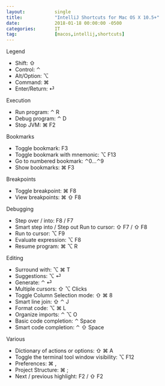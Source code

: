 ```yaml
---
layout:           single
title:            "IntelliJ Shortcuts for Mac OS X 10.5+"
date:             2018-01-18 00:00:00 -0500
categories:       IT
tag:              [macos,intellij,shortcuts]
---
```

Legend
- Shift: ⇧
- Control: ⌃
- Alt/Option: ⌥
- Command: ⌘
- Enter/Return: ⏎

Execution
- Run program: ⌃ R
- Debug program: ⌃ D
- Stop JVM: ⌘ F2

Bookmarks
- Toggle bookmark: F3
- Toggle bookmark with mnemonic: ⌥ F13
- Go to numbered bookmark: ⌃0...⌃9
- Show bookmarks: ⌘ F3

Breakpoints
- Toggle breakpoint: ⌘ F8
- View breakpoints: ⌘ ⇧ F8

Debugging
- Step over / into: F8 / F7
- Smart step into / Step out Run to cursor: ⇧ F7 / ⇧ F8
- Run to cursor: ⌥ F9
- Evaluate expression: ⌥ F8
- Resume program: ⌘ ⌥ R

Editing
- Surround with: ⌥ ⌘ T
- Suggestions: ⌥ ⏎
- Generate: ⌃ ⏎
- Multiple cursors: ⇧ ⌥ Clicks
- Toggle Column Selection mode: ⇧ ⌘ 8
- Smart line join: ⇧ ⌃ J
- Format code: ⌥ ⌘ L
- Organize imports: ⌃ ⌥ O
- Basic code completion: ⌃ Space
- Smart code completion: ⌃ ⇧ Space

Various
- Dictionary of actions or options: ⇧ ⌘ A
- Toggle the terminal tool window visibility: ⌥ F12
- Preferences: ⌘ ,
- Project Structure: ⌘ ;
- Next / previous highlight: F2 / ⇧ F2
